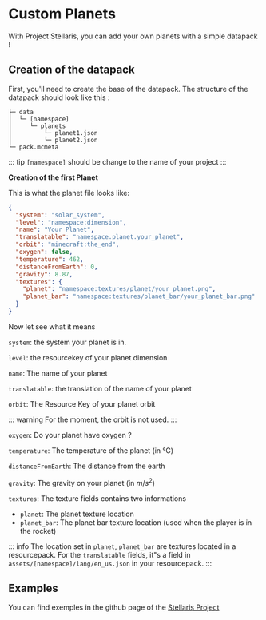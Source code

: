 # Custom Planets

With Project Stellaris, you can add your own planets with a simple datapack !

## Creation of the datapack

First, you'll need to create the base of the datapack. The structure of the datapack should look like this :

```
├─ data
│  └─ [namespace]
│     └─ planets
│         └─ planet1.json
│         └─ planet2.json
└─ pack.mcmeta
```

::: tip
`[namespace]` should be change to the name of your project
:::

**Creation of the first Planet**

This is what the planet file looks like:

```json
{
  "system": "solar_system",
  "level": "namespace:dimension",
  "name": "Your Planet",
  "translatable": "namespace.planet.your_planet",
  "orbit": "minecraft:the_end",
  "oxygen": false,
  "temperature": 462,
  "distanceFromEarth": 0,
  "gravity": 8.87,
  "textures": {
    "planet": "namespace:textures/planet/your_planet.png",
    "planet_bar": "namespace:textures/planet_bar/your_planet_bar.png"
  }
}
```

Now let see what it means 

`system`: the system your planet is in.

`level`: the resourcekey of your planet dimension

`name`: The name of your planet

`translatable`: the translation of the name of your planet

`orbit`: The Resource Key of your planet orbit

::: warning
For the moment, the orbit is not used.
:::

`oxygen`: Do your planet have oxygen ?

`temperature`: The temperature of the planet (in °C)

`distanceFromEarth`: The distance from the earth 

`gravity`: The gravity on your planet (in $m/s^2$)

`textures`: The texture fields contains two informations
- `planet`: The planet texture location
- `planet_bar`: The planet bar texture location (used when the player is in the rocket)

::: info
The location set in `planet`, `planet_bar` are textures located in a resourcepack.
For the `translatable` fields, it"s a field in `assets/[namespace]/lang/en_us.json` in your resourcepack.
:::

## Examples

You can find exemples in the github page of the [Stellaris Project](https://github.com/st0x0ef/stellaris/tree/master/common/src/main/resources/data/stellaris/planets) 
